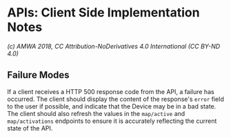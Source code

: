 # APIs: Client Side Implementation Notes

_(c) AMWA 2018, CC Attribution-NoDerivatives 4.0 International (CC BY-ND 4.0)_

## Failure Modes

If a client receives a HTTP 500 response code from the API, a failure has occurred. The client should display the content of the response's `error` field to the user if possible, and indicate that the Device may be in a bad state. The client should also refresh the values in the `map/active` and `map/activations` endpoints to ensure it is accurately reflecting the current state of the API.
